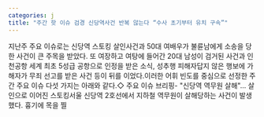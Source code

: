 ```yaml
---
categories: j
title: "주간 핫 이슈 검경 신당역사건 반복 않는다 “수사 초기부터 유치 구속”"
---
```

지난주 주요 이슈로는 신당역 스토킹 살인사건과 50대 여배우가 불륜남에게 소송을 당한 사건이 큰 주목을 받았다. 또 여장하고 여탕에 들어간 20대 남성이 검거된 사건과 인천공항 세계 최초 5성급 공항으로 인정을 받은 소식, 성추행 피해자답지 않은 행보에 가해자가 무죄 선고를 받은 사건 등이 뒤를 이었다.이러한 어휘 빈도를 중심으로 선정한 주간 주요 이슈 다섯 가지는 아래와 같다.◇ 주요 이슈 브리핑- "신당역 역무원 살해"... 살인으로 이어진 스토킹서울 신당역 2호선에서 지하철 역무원이 살해당하는 사건이 발생했다. 흉기에 목을 찔